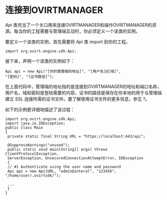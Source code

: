 # 连接到OVIRTMANAGER

*Api*
类充当了一个关口用来连接OVIRTMANAGER和操作OVIRTMANAGER的资源。每当你的工程需要与管理端互动时，你必须定义一个该类的实例。

要定义一个该类的实例，首先需要将 *Api* 类 import 到你的工程。

    import org.ovirt.engine.sdk.Api;
        

接下来，声明一个该类的实例如下：

    Api api = new Api("[你的管理端的地址]", "[用户名]@[域]", 
    "[密码]", "[证书路径]");
        

在上面代码中，管理端的地址指的是连接到OVIRTMANAGER的地址和端口名称，用户名，域和密码是登陆需要的内容，证书的路径是保存在你本地的用于与管理端建立
SSL 连接所需的证书文件。要了解使用证书文件的更多信息，参见 ?。

如下的示例更详细地描述了该过程：

            
    import org.ovirt.engine.sdk.Api;
    import java.io.IOException;
    public class Main
    {
     private static final String URL = "https://localhost:443/api";
     
     @SuppressWarnings("unused");
     public static void main(String[] args) throws ClientProtocolException,
     ServerException, UnsecuredConnectionAttemptError, IOException
     {
     // #1 Authenticate using the user name and password
     Api api = new Api(URL, "admin@interal", "123456", "/home/user/.ovirtsdk/");
     
     ...
     }
    }

          

